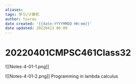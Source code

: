 ```yaml
---
aliases: 
tags: 学习/计算机
author: tusrau
date created: '{{date:YYYYMMDD HH:mm}}'
date updated: 20220413 06:09
---
```


# 20220401CMPSC461Class32

![[Notes-4-01-1.png]]

![[Notes-4-01-2.png]]
Programming in lambda calculus
